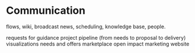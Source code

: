 # Communication
flows, wiki, broadcast news, scheduling, knowledge base, people.

requests for guidance
project pipeline (from needs to proposal to delivery)
visualizations
needs and offers marketplace
open impact
marketing website